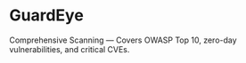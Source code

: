 # GuardEye
 Comprehensive Scanning — Covers OWASP Top 10, zero-day vulnerabilities, and critical CVEs.
